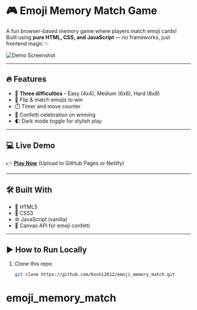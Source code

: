 # 🎮 Emoji Memory Match Game

A fun browser-based memory game where players match emoji cards!  
Built using **pure HTML, CSS, and JavaScript** — no frameworks, just frontend magic ✨

![Demo Screenshot](https://your-screenshot-url-or-gif.gif)

---

## 🔥 Features

- 🎲 **Three difficulties** – Easy (4x4), Medium (6x6), Hard (8x8)
- 🧠 Flip & match emojis to win
- ⏱️ Timer and move counter
- 🎉 Confetti celebration on winning
- 🌓 Dark mode toggle for stylish play

---

## 💻 Live Demo

👉 **[Play Now](https://your-live-hosting-link)** (Upload to GitHub Pages or Netlify)

---

## 🛠️ Built With

- 🧾 HTML5  
- 🎨 CSS3  
- ⚙️ JavaScript (vanilla)  
- 🎊 Canvas API for emoji confetti

---

## ▶️ How to Run Locally

1. Clone this repo:
   ```bash
   git clone https://github.com/Koshi2812/emoji_memory_match.git
# emoji_memory_match
